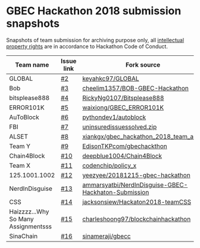 # GBEC Hackathon 2018 submission snapshots

Snapshots of team submission for archiving purpose only, all [intellectual property rights](https://github.com/GoBlockchainNetwork/HackathonMalaysia2018/blob/master/CodeOfConduct.md#intellectual-property-rights) are in accordance to Hackathon Code of Conduct.

Team name | Issue link | Fork source | Fork destination
--------- | ---------- | ----------- | ----------------
GLOBAL | [#2](https://github.com/GoBlockchainNetwork/HackathonMalaysia2018/issues/2) | [keyahkc97/GLOBAL](https://github.com/keyahkc97/GLOBAL) | [1-GLOBAL](https://github.com/GoBlockchainNetwork/HackathonMalaysia2018/tree/master/submissions/1-GLOBAL)
Bob | [#3](https://github.com/GoBlockchainNetwork/HackathonMalaysia2018/issues/3) | [cheelim1357/BOB-GBEC-Hackathon](https://github.com/cheelim1357/BOB-GBEC-Hackathon) | [2-Bob](https://github.com/GoBlockchainNetwork/HackathonMalaysia2018/tree/master/submissions/2-Bob)
bitsplease888 | [#4](https://github.com/GoBlockchainNetwork/HackathonMalaysia2018/issues/4) | [RickyNg0107/Bitsplease888](https://gitlab.com/RickyNg0107/Bitsplease888) | [3-bitsplease888](https://github.com/GoBlockchainNetwork/HackathonMalaysia2018/tree/master/submissions/3-bitsplease888)
ERROR101K | [#5](https://github.com/GoBlockchainNetwork/HackathonMalaysia2018/issues/5) | [waixiong/GBEC_ERROR101K](https://github.com/waixiong/GBEC_ERROR101K) | [4-ERROR101K](https://github.com/GoBlockchainNetwork/HackathonMalaysia2018/tree/master/submissions/4-ERROR101K)
AuToBlock | [#6](https://github.com/GoBlockchainNetwork/HackathonMalaysia2018/issues/6) | [pythondev1/autoblock](https://github.com/pythondev1/autoblock) | [5-AuToBlock](https://github.com/GoBlockchainNetwork/HackathonMalaysia2018/tree/master/submissions/5-AuToBlock)
FBI | [#7](https://github.com/GoBlockchainNetwork/HackathonMalaysia2018/issues/7) | [uninsuredissuessolved.zip](https://github.com/GoBlockchainNetwork/HackathonMalaysia2018/files/2683369/uninsuredissuessolved.zip) | [6-FBI](https://github.com/GoBlockchainNetwork/HackathonMalaysia2018/tree/master/submissions/6-FBI)
ALSET | [#8](https://github.com/GoBlockchainNetwork/HackathonMalaysia2018/issues/8) | [xiankgx/gbec_hackathon_2018_team_alset](https://github.com/xiankgx/gbec_hackathon_2018_team_alset) | [7-ALSET](https://github.com/GoBlockchainNetwork/HackathonMalaysia2018/tree/master/submissions/7-ALSET)
Team Y | [#9](https://github.com/GoBlockchainNetwork/HackathonMalaysia2018/issues/9) | [EdisonTKPcom/gbechackthon](https://github.com/EdisonTKPcom/gbechackthon) | [8-Team_Y](https://github.com/GoBlockchainNetwork/HackathonMalaysia2018/tree/master/submissions/8-Team_Y)
Chain4Block | [#10](https://github.com/GoBlockchainNetwork/HackathonMalaysia2018/issues/10) | [deepblue1004/Chain4Block](https://github.com/deepblue1004/Chain4Block) | [9-Chain4Block](https://github.com/GoBlockchainNetwork/HackathonMalaysia2018/tree/master/submissions/9-Chain4Block)
Team X | [#11](https://github.com/GoBlockchainNetwork/HackathonMalaysia2018/issues/11) | [codenchip/policy_x](https://github.com/codenchip/policy_x) | [10-Team_X](https://github.com/GoBlockchainNetwork/HackathonMalaysia2018/tree/master/submissions/10-Team_X)
125.1001.1002 | [#12](https://github.com/GoBlockchainNetwork/HackathonMalaysia2018/issues/12) | [yeezyee/20181215-gbec-hackathon](https://github.com/yeezyee/20181215-gbec-hackathon) | [11-125.1001.1002](https://github.com/GoBlockchainNetwork/HackathonMalaysia2018/tree/master/submissions/11-125.1001.1002)
NerdInDisguise | [#13](https://github.com/GoBlockchainNetwork/HackathonMalaysia2018/issues/13) | [ammarsyatbi/NerdInDisguise-GBEC-Hackhaton-Submission](https://github.com/ammarsyatbi/NerdInDisguise-GBEC-Hackhaton-Submission) | [12-NerdInDisguise](https://github.com/GoBlockchainNetwork/HackathonMalaysia2018/tree/master/submissions/12-NerdInDisguise)
CSS | [#14](https://github.com/GoBlockchainNetwork/HackathonMalaysia2018/issues/14) | [jacksonsiew/Hackaton2018-teamCSS](https://github.com/jacksonsiew/Hackaton2018-teamCSS) | [13-CSS](https://github.com/GoBlockchainNetwork/HackathonMalaysia2018/tree/master/submissions/13-CSS)
Haizzzz...Why So Many Assignmentsss | [#15](https://github.com/GoBlockchainNetwork/HackathonMalaysia2018/issues/15) | [charleshoong97/blockchainhackathon](https://github.com/charleshoong97/blockchainhackathon) | [14-Haizzzz...Why_So_Many_Assignmentsss](https://github.com/GoBlockchainNetwork/HackathonMalaysia2018/tree/master/submissions/14-Haizzzz...Why_So_Many_Assignmentsss)
SinaChain | [#16](https://github.com/GoBlockchainNetwork/HackathonMalaysia2018/issues/16) | [sinameraji/gbecc](https://github.com/sinameraji/gbecc) | [15-SinaChain](https://github.com/GoBlockchainNetwork/HackathonMalaysia2018/tree/master/submissions/15-SinaChain)